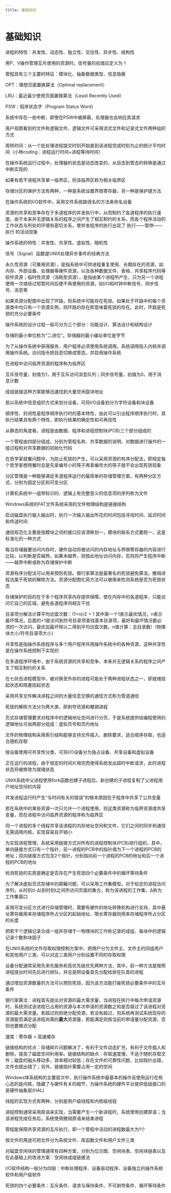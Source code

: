 ```yaml
---
title: 基础知识
---
```


# 基础知识

进程的特性：并发性、动态性、独立性、交往性、异步性、结构性

用P、V操作管理互斥使用的资源时，信号量的初值应定义为 1 

管程具有三个主要的特征：模块化、抽象数据类型、信息隐蔽

OPT：理想页面置换算法（Optimal replacement）

LRU：最近最少使用页面置换算法（Least Recently Used）

PSW：程序状态字（Program Status Word）

系统中存在一些中断，即使在PSW中被屏蔽，处理器也会响应其请求

用户视图看到的文件称逻辑文件，逻辑文件可采用流式文件和记录式文件两种组织方式

周转时间：从一个批处理进程提交时刻开始直到该进程完成时刻为止的统计平均时间（小林coding：进程运行时间+进程等待时间）

在操作系统运行过程中，处理器的状态是动态改变的，从目态到管态的转换是通过中断实现的

如果有若干进程共享某一临界区，则该临界区称为相关临界区

存储分区的保护方法有两种，一种是系统设置界限寄存器，另一种是保护键方法

在操作系统的I/O软件中，采用文件系统路径名的方法来命名设备

资源的共享和竞争存在于多道程序的并发执行中，从而制约了各道程序的执行速度。由于本来并无逻辑关系的程序之间产生了相互制约的关系，而各个程序活动的工作状态与所处的环境有密切关系，使并发程序的执行出现了 执行——暂停——执行 的活动现象

操作系统的特性：并发性、共享性、虚拟性、随机性

信号（Signal）函数是UNIX处理异步事件的经典方法

永久性资源（可重用资源），是指系统中可供进程重复使用、长期存在的资源，如内存、外部设备、处理器等硬件资源，以及各种数据文件、表格、共享程序代码等软件资源；临时性资源（消耗型资源），是指由某个进程所产生，只为另一个进程使用一次或经过短暂时间后便不再使用的资源，如I/O和时钟中断信号、同步信号、消息等

如果资源分配图中出现了环路，则系统中可能存在死锁。如果处于环路中的每个资源类中均只有一个资源实例，则环路的存在即意味着死锁的存在。此时，环路是死锁的充分必要条件

操作系统的设计过程一般可分为三个部分：功能设计、算法设计和结构设计

存储的最小单位称为“二进位”。存储器的最小编址单位是字节

为了从操作系统中获得服务，用户程序必须使用系统调用，系统调用陷入内核并调用操作系统。访问指令把目态切换成管态，并启用操作系统

在进程中访问临界资源的程序称为临界区

互斥信号量，初值为1，用于互斥访问消息队列；同步信号量，初值为0，用于消息计数

成组链接这种方案能够迅速找到大量空闲盘块地址

若以系统中信息组织方式来划分设备，可将I/O设备划分为字符设备和块设备

顺序性、封闭性是程序顺序执行时的基本特性，由此可以引出程序顺序执行时，其执行结果具有两个特性，即执行结果的确定性和可再现性

从静态的角度看，进程是由数据、程序和进程控制块(PCB)三个部分组成的

一个管程由四部分组成，分别为管程名称、共享数据的说明、对数据进行操作的一组过程和对共享数据的初始化代码

在哲学家就餐问题中，为防止死锁的产生，可以采用资源的有序分配法，即规定每个哲学家想用餐时总是先拿编号小的筷子再拿编号大的筷子就不会出现死锁现象

分区管理是一种能够满足多道程序运行的最简单的存储管理方案，有两种分区方式，分别为固定分区和可变分区

计算机系统中一组带标识的、逻辑上有完整意义的信息项的序列称为文件

Windows系统的FAT文件系统采用的文件物理结构是链接结构

启动磁盘执行输入输出时，执行一次输入输出所花的时间包括寻找时间、延迟时间和传送时间

通信规范化主要是指模块之间的接口应该清晰划一，模块的联系方式要统一，这是标准化的一种方式

每当存储器要访问内存时，硬件自动将被访问的内存地址与界限寄存器的内容进行比较，以判断是否越界。如果未越界，则按此地址访问内存，否则将产生程序中断——越界中断或称为存储保护中断

资源有序分配法可以用来预防死锁。银行家算法是最著名的死锁避免算法。撤销进程法属于死锁的解除方法。资源分配图化简方法可以被用来检测系统是否为死锁状态

存储保护的目的在于多个程序共享内存提供保障，使在内存中的各道程序，只能访问它自己的区域，避免各道程序间相互干扰

目录项分解法计算平均访盘次数：(1+n)/2 + 1 其中第一个1表示最优情况，n表示最坏情况，后面的+1是访问到符号目录项查找基本目录项，最好和最坏情况都必须的一次访问，最优加最坏除以二得到平均访盘次数。n值计算：总目录数/（物理块大小/符号目录项大小）

共享性是指操作系统程序与多个用户程序共用操作系统中的各种资源，这种共享性是在操作系统控制下实现的

在多道程序环境中，由于系统资源的共享和竞争，本来并无逻辑关系的程序之间产生了相互制约的关系

在七状态进程模型中，被对换至外存的进程可能处于两种进程状态之一，即就绪挂起状态和阻塞挂起状态

采用共享文件解决进程之间的大量信息交换的通信方式称为管道通信

死锁的解除方法分为两大类，即剥夺资源和撤销进程

页式存储管理要求对程序中的逻辑地址空间进行分页，于是系统提供给编程使用的逻辑地址可由两部分组成：虚拟页号和页内地址

文件的物理结构采用索引结构能够支持文件插入、删除要求，适合顺序存取，也适合随机存取

按设备使用可共享性分类，可将I/O设备分为独占设备、共享设备和虚拟设备

正在运行的进程，由于规定的时间片用完而使得系统发出超时中断请求，此时进程状态将被修改为就绪状态

UNIX系统中父进程使用fork函数创建子进程后，新创建的子进程复制了父进程用户地址空间的内容

并发进程运行时产生“与时间有关的错误”的根本原因在于程序中共享了公共变量

若在系统中的某些资源一次只允许一个进程使用，则这类资源称为临界资源或共享变量，而在进程中访问临界资源的程序称为临界区

同一个进程的多个线程共享该进程的内存地址空间和文件，它们之间的同步和通信无需调用内核，实现容易且开销小

为实现进程管理，系统采用链接方式对所有的进程控制块(PCB)进行组织。其中，单向链接方式只有一个指针，前一进程的PCB中的指针值为下一个进程的PCB的地址；双向链接方式包含2个指针，分别指向前一个进程的PCB的地址和后一个进程的PCB的地址

检测死锁的实质是确定是否存在产生死锁四个必要条件中的循环等待条件

为了解决虚拟页式存储中的颠簸问题，可以采用工作集模型。对于给定的进程访问序列，从时刻(t-∆)到时刻t之间所访问页面的集合，称为该进程的工作集，∆称为工作集窗口

采用可变分区方式进行存储管理时，需要有硬件的地址转换机构进行支持，其中基址寄存器用来存储程序所占分区的起始地址，限长寄存器则用来存储程序所占分区的长度

把若干个逻辑记录合成一组并存储于一物理块的工作称记录的成组，每块中的逻辑记录个数称块因子

在UNIX系统的文件存取权限控制方案中，把用户分为文件主、文件主的同组用户和其他用户三类，可以对这三类用户分别设置不同的存取权限

设备分配通常采用先来先服务和高优先级优先两种方法，其中，前一种方法是按照进程提出时间先后进行排队，并总是把设备首先分配给排在队首的进程

通过增加资源数量的方法可以预防死锁，因为该方法能打破死锁必要条件中的互斥条件

银行家算法：进程首先提出对资源的最大需求量，当进程在执行中每次申请资源时，系统测试该进程已占用的资源与本次申请的资源数之和是否超过了该进程对资源的最大需求量。若超过则拒绝分配资源，若没有超过，则系统再测试系统现存的资源能否满足该进程尚需的**最大**资源量，若能满足则按当前的申请量分配资源，否则也要推迟分配

速度：寄存器 > 高速缓存

链接结构的优点：存储碎片问题解决了，有利于文件动态扩充，有利于文件插入和删除，提高了磁盘空间利用率。链接结构的缺点：存取速度慢，不适于随机存取文件；磁盘的磁头移动多，效率相对较低；存在文件的可靠性问题，比如指针出错，文件也就出错了；另外，链接指针需要占用一定的空间

Windows体系结构的主要层次中，执行操作系统中最基本的操作且使用运行在核心态的是内核，隐藏了与硬件有关的细节，为操作系统的硬件平台提供低级接口的是硬件抽象层(HAL)

线程的实现方式有两种，分别是用户级线程和内核级线程

进程控制通常采用原语来实现，当需要产生一个新进程时，系统使用创建原语；当该进程完成任务后，系统使用撤销原语来结束进程

管程能保障共享资源的互斥执行，即一个管程中活动的进程数最大为1个

按文件的用途可把文件分为系统文件、库函数文件和用户文件三类

对磁盘空闲块的管理通常有四种方案，分别为位示图、空闲块表、空闲块链表以及在此基础上的改进方案：空闲块成组链接法

I/O软件结构一般分为四层：中断处理程序、设备驱动程序、设备独立的操作系统软件和用户级软件

死锁的四个必要条件：互斥条件、请求与保持条件、不可剥夺条件、循环等待条件
